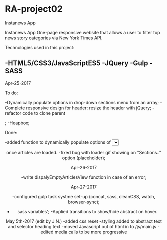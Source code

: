 # RA-project02
Instanews App

Instanews App One-page responsive website that allows a user to filter top news story categories via New York Times API. 

Technologies used in this project:

-HTML5/CSS3/JavaScriptES5
-JQuery
-Gulp
-SASS
-

Apr-25-2017

To do:

  -Dynamically populate options in drop-down sections menu from an array;
  -Complete responsive design for header: resize the header with jQuery;
  -refactor code to clone parent <div>;
  -Heapbox;

Done:

  -added function to dynamically populate options of <select> on page load;
  -added loading gif image for transition before the data were returned;
  -added Heapbox functionality to style dropdown menu;
  -implemented resizing of <header> once articles are loaded.
  -fixed bug with loader gif showing on "Sections.." option (placeholder);

  Apr-26-2017

  -write dispalyEmptyArticlesView function in case of an error;

  Apr-27-2017

  -configured gulp task systme set-up (concat, sass, cleanCSS, watch, browser-sync);
  - sass variables';
  -Applied transitions to show/hide abstract on hover.

  May 5th-2017 (edit by J.N.)
  -added css reset
  -styling added to abstract text and selector heading text
  -moved Javascript out of html in to /js/main.js
  -edited media calls to be more progressive